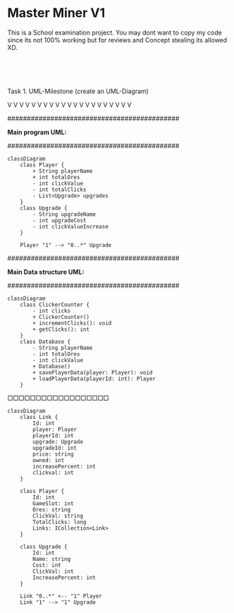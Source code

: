 # Master Miner V1

This is a School examination project.
You may dont want to copy my code since its not 100% working but for reviews and Concept stealing its allowed XD.
<br>
<br>
<br>
<br>
<br>





Task 1. UML-Milestone (create an UML-Diagram)

V V V V V V V V V V V V V V V V V V V V V

############################################

**Main program UML:**

############################################



```mermaid
classDiagram
    class Player {
        + String playerName
        + int totalOres
        - int clickValue
        - int totalClicks
        - List<Upgrade> upgrades
    }
    class Upgrade {
        - String upgradeName
        - int upgradeCost
        - int clickValueIncrease
    }

    Player "1" --> "0..*" Upgrade
```


############################################

**Main Data structure UML:**

############################################

```mermaid
classDiagram
    class ClickerCounter {
        - int clicks
        + ClickerCounter()
        + incrementClicks(): void
        + getClicks(): int
    }
    class Database {
        - String playerName
        - int totalOres
        - int clickValue
        + Database()
        + savePlayerData(player: Player): void
        + loadPlayerData(playerId: int): Player
    }
```







□□□□□□□□□□□□□□□□□□

```mermaid
classDiagram
    class Link {
        Id: int
        player: Player
        playerId: int
        upgrade: Upgrade
        upgradeId: int
        price: string
        owned: int
        increasePercent: int
        clickval: int
    }

    class Player {
        Id: int
        GameSlot: int
        Ores: string
        ClickVal: string
        TotalClicks: long
        Links: ICollection<Link>
    }

    class Upgrade {
        Id: int
        Name: string
        Cost: int
        ClickVal: int
        IncreasePercent: int
    }

    Link "0..*" <-- "1" Player
    Link "1" --> "1" Upgrade

```
